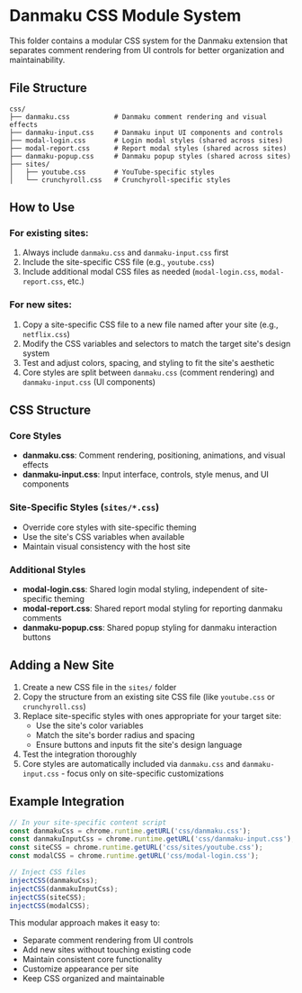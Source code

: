 # Danmaku CSS Module System

This folder contains a modular CSS system for the Danmaku extension that separates comment rendering from UI controls for better organization and maintainability.

## File Structure

```
css/
├── danmaku.css           # Danmaku comment rendering and visual effects
├── danmaku-input.css     # Danmaku input UI components and controls
├── modal-login.css       # Login modal styles (shared across sites)
├── modal-report.css      # Report modal styles (shared across sites)
├── danmaku-popup.css     # Danmaku popup styles (shared across sites)
├── sites/
│   ├── youtube.css       # YouTube-specific styles
│   └── crunchyroll.css   # Crunchyroll-specific styles
```

## How to Use

### For existing sites:
1. Always include `danmaku.css` and `danmaku-input.css` first
2. Include the site-specific CSS file (e.g., `youtube.css`)
3. Include additional modal CSS files as needed (`modal-login.css`, `modal-report.css`, etc.)

### For new sites:
1. Copy a site-specific CSS file to a new file named after your site (e.g., `netflix.css`)
2. Modify the CSS variables and selectors to match the target site's design system
3. Test and adjust colors, spacing, and styling to fit the site's aesthetic
4. Core styles are split between `danmaku.css` (comment rendering) and `danmaku-input.css` (UI components)

## CSS Structure

### Core Styles
- **danmaku.css**: Comment rendering, positioning, animations, and visual effects
- **danmaku-input.css**: Input interface, controls, style menus, and UI components

### Site-Specific Styles (`sites/*.css`)
- Override core styles with site-specific theming
- Use the site's CSS variables when available
- Maintain visual consistency with the host site

### Additional Styles
- **modal-login.css**: Shared login modal styling, independent of site-specific theming
- **modal-report.css**: Shared report modal styling for reporting danmaku comments
- **danmaku-popup.css**: Shared popup styling for danmaku interaction buttons

## Adding a New Site

1. Create a new CSS file in the `sites/` folder
2. Copy the structure from an existing site CSS file (like `youtube.css` or `crunchyroll.css`)
3. Replace site-specific styles with ones appropriate for your target site:
   - Use the site's color variables
   - Match the site's border radius and spacing
   - Ensure buttons and inputs fit the site's design language
4. Test the integration thoroughly
5. Core styles are automatically included via `danmaku.css` and `danmaku-input.css` - focus only on site-specific customizations

## Example Integration

```javascript
// In your site-specific content script
const danmakuCss = chrome.runtime.getURL('css/danmaku.css');
const danmakuInputCss = chrome.runtime.getURL('css/danmaku-input.css');
const siteCSS = chrome.runtime.getURL('css/sites/youtube.css');
const modalCSS = chrome.runtime.getURL('css/modal-login.css');

// Inject CSS files
injectCSS(danmakuCss);
injectCSS(danmakuInputCss);
injectCSS(siteCSS);
injectCSS(modalCSS);
```

This modular approach makes it easy to:
- Separate comment rendering from UI controls
- Add new sites without touching existing code
- Maintain consistent core functionality
- Customize appearance per site
- Keep CSS organized and maintainable
